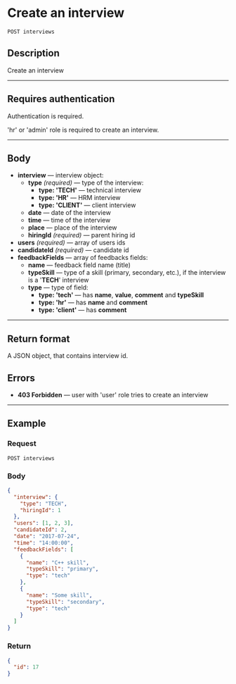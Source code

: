 # Create an interview

``` Text
POST interviews
```

## Description

Create an interview

***

## Requires authentication

Authentication is required.

'hr' or 'admin' role is required to create an interview.

***

## Body

- **interview** — interview object:
  - **type** *(required)* — type of the interview:
    - **type: 'TECH'** — technical interview
    - **type: 'HR'** — HRM interview
    - **type: 'CLIENT'** — client interview
  - **date** — date of the interview
  - **time** — time of the interview
  - **place** — place of the interview
  - **hiringId** *(required)* — parent hiring id
- **users** *(required)* — array of users ids
- **candidateId** *(required)* — candidate id
- **feedbackFields** — array of feedbacks fields:
  - **name** — feedback field name (title)
  - **typeSkill** — type of a skill (primary, secondary, etc.), if the interview is a '**TECH**' interview
  - **type** — type of field:
    - **type: 'tech'** — has **name**, **value**, **comment** and **typeSkill**
    - **type: 'hr'** — has **name** and **comment**
    - **type: 'client'** — has **comment**

***

## Return format

A JSON object, that contains interview id.

## Errors

- **403 Forbidden** — user with 'user' role tries to create an interview

***

## Example

### Request

``` Text
POST interviews
```

### Body

``` JSON
{
  "interview": {
    "type": "TECH",
    "hiringId": 1
  },
  "users": [1, 2, 3],
  "candidateId": 2,
  "date": "2017-07-24",
  "time": "14:00:00",
  "feedbackFields": [
    {
      "name": "C++ skill",
      "typeSkill": "primary",
      "type": "tech"
    },
    {
      "name": "Some skill",
      "typeSkill": "secondary",
      "type": "tech"
    }
  ]
}
```

### Return

``` JSON
{
  "id": 17
}
```

